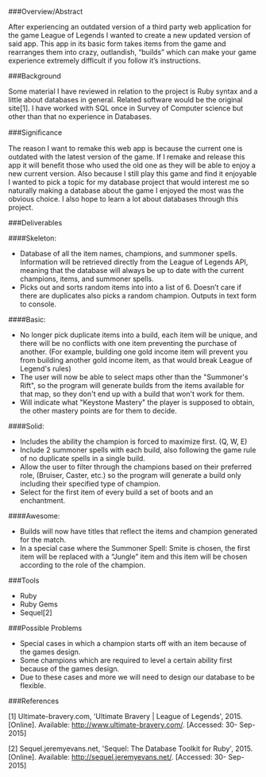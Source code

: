 ###Overview/Abstract

After experiencing an outdated version of a third party web application for the game League of Legends I wanted to create a new updated version of said app. This app in its basic form takes items from the game and rearranges them into crazy, outlandish, “builds” which can make your game experience extremely difficult if you follow it’s instructions.


###Background

Some material I have reviewed in relation to the project is Ruby syntax and a little about databases in general. Related software would be the original site[1]. I have worked with SQL once in Survey of Computer science but other than that no experience in Databases.


###Signiﬁcance

The reason I want to remake this web app is because the current one is outdated with the latest version of the game. If I remake and release this app it will benefit those who used the old one as they will be able to enjoy a new current version. Also because I still play this game and find it enjoyable I wanted to pick a topic for my database project that would interest me so naturally making a database about the game I enjoyed the most was the obvious choice. I also hope to learn a lot about databases through this project.


###Deliverables

####Skeleton: 

 - Database of all the item names, champions, and summoner spells. Information will be retrieved directly from the League of Legends API, meaning that the database will always be up to date with the current champions, items, and summoner spells.
 - Picks out and sorts random items into into a list of 6. Doesn’t care if there are duplicates also picks a random champion. Outputs in text form to console.

####Basic:

 - No longer pick duplicate items into a build, each item will be unique, and there will be no conflicts with one item preventing the purchase of another. (For example, building one gold income item will prevent you from building another gold income item, as that would break League of Legend's rules)
 - The user will now be able to select maps other than the "Summoner's Rift", so the program will generate builds from the items available for that map, so they don't end up with a build that won't work for them.
 - Will indicate what "Keystone Mastery" the player is supposed to obtain, the other mastery points are for them to decide.

####Solid: 
 
 - Includes the ability the champion is forced to maximize first. (Q, W, E) 
 - Include 2 summoner spells with each build, also following the game rule of no duplicate spells in a single build.
 - Allow the user to filter through the champions based on their preferred role, (Bruiser, Caster, etc.) so the program will generate a build only including their specified type of champion.
 - Select for the first item of every build a set of boots and an enchantment.

####Awesome: 
 
 - Builds will now have titles that reflect the items and champion generated for the match.
 - In a special case where the Summoner Spell: Smite is chosen, the first item will be replaced with a “Jungle” item and this item will be chosen according to the role of the champion. 
 
 ###Tools
 
 - Ruby
 - Ruby Gems
 - Sequel[2]

 ###Possible Problems
 - Special cases in which a champion starts off with an item because of the games design.
 - Some champions which are required to level a certain ability first because of the games design.
 - Due to these cases and more we will need to design our database to be flexible.

 ###References


[1] Ultimate-bravery.com, 'Ultimate Bravery | League of Legends', 2015. [Online]. Available: http://www.ultimate-bravery.com/. [Accessed: 30- Sep- 2015]

[2] Sequel.jeremyevans.net, 'Sequel: The Database Toolkit for Ruby', 2015. [Online]. Available: http://sequel.jeremyevans.net/. [Accessed: 30- Sep- 2015]

